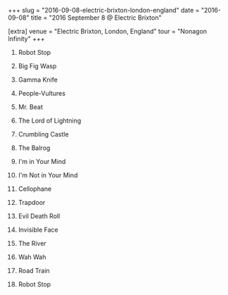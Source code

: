+++
slug = "2016-09-08-electric-brixton-london-england"
date = "2016-09-08"
title = "2016 September 8 @ Electric Brixton"

[extra]
venue = "Electric Brixton, London, England"
tour = "Nonagon Infinity"
+++


 1. Robot Stop

 2. Big Fig Wasp

 3. Gamma Knife

 4. People-Vultures

 5. Mr. Beat

 6. The Lord of Lightning

 7. Crumbling Castle

 8. The Balrog

 9. I'm in Your Mind

10. I'm Not in Your Mind

11. Cellophane

12. Trapdoor

13. Evil Death Roll

14. Invisible Face

15. The River

16. Wah Wah

17. Road Train

18. Robot Stop


